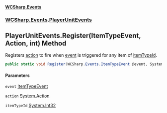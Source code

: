 #### [WCSharp.Events](index.md 'index')
### [WCSharp.Events](WCSharp.Events.md 'WCSharp.Events').[PlayerUnitEvents](WCSharp.Events.PlayerUnitEvents.md 'WCSharp.Events.PlayerUnitEvents')

## PlayerUnitEvents.Register(ItemTypeEvent, Action, int) Method

Registers [action](WCSharp.Events.PlayerUnitEvents.Register(WCSharp.Events.ItemTypeEvent,System.Action,int).md#WCSharp.Events.PlayerUnitEvents.Register(WCSharp.Events.ItemTypeEvent,System.Action,int).action 'WCSharp.Events.PlayerUnitEvents.Register(WCSharp.Events.ItemTypeEvent, System.Action, int).action') to fire when [event](WCSharp.Events.PlayerUnitEvents.Register(WCSharp.Events.ItemTypeEvent,System.Action,int).md#WCSharp.Events.PlayerUnitEvents.Register(WCSharp.Events.ItemTypeEvent,System.Action,int).event 'WCSharp.Events.PlayerUnitEvents.Register(WCSharp.Events.ItemTypeEvent, System.Action, int).event') is triggered for any item of [itemTypeId](WCSharp.Events.PlayerUnitEvents.Register(WCSharp.Events.ItemTypeEvent,System.Action,int).md#WCSharp.Events.PlayerUnitEvents.Register(WCSharp.Events.ItemTypeEvent,System.Action,int).itemTypeId 'WCSharp.Events.PlayerUnitEvents.Register(WCSharp.Events.ItemTypeEvent, System.Action, int).itemTypeId').

```csharp
public static void Register(WCSharp.Events.ItemTypeEvent @event, System.Action action, int itemTypeId);
```
#### Parameters

<a name='WCSharp.Events.PlayerUnitEvents.Register(WCSharp.Events.ItemTypeEvent,System.Action,int).event'></a>

`event` [ItemTypeEvent](WCSharp.Events.ItemTypeEvent.md 'WCSharp.Events.ItemTypeEvent')

<a name='WCSharp.Events.PlayerUnitEvents.Register(WCSharp.Events.ItemTypeEvent,System.Action,int).action'></a>

`action` [System.Action](https://docs.microsoft.com/en-us/dotnet/api/System.Action 'System.Action')

<a name='WCSharp.Events.PlayerUnitEvents.Register(WCSharp.Events.ItemTypeEvent,System.Action,int).itemTypeId'></a>

`itemTypeId` [System.Int32](https://docs.microsoft.com/en-us/dotnet/api/System.Int32 'System.Int32')